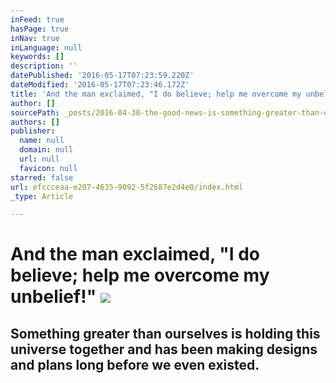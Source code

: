 ```yaml
---
inFeed: true
hasPage: true
inNav: true
inLanguage: null
keywords: []
description: ''
datePublished: '2016-05-17T07:23:59.220Z'
dateModified: '2016-05-17T07:23:46.172Z'
title: 'And the man exclaimed, "I do believe; help me overcome my unbelief!" '
author: []
sourcePath: _posts/2016-04-30-the-good-news-is-something-greater-than-ourselves-is-holdin.md
authors: []
publisher:
  name: null
  domain: null
  url: null
  favicon: null
starred: false
url: efccceaa-e207-4635-9092-5f2687e2d4e0/index.html
_type: Article

---
```

# And the man exclaimed, "I do believe; help me overcome my unbelief!" ![](https://the-grid-user-content.s3-us-west-2.amazonaws.com/f431ed7f-7ec3-4bc7-9d21-32ccb64fb188.jpg)

## Something greater than ourselves is holding this universe together and has been making designs and plans long before we even existed.